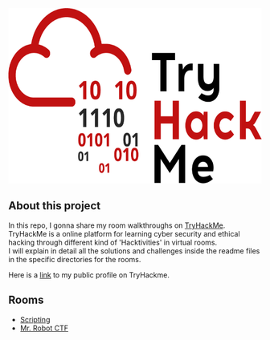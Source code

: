 <p align="center">
    <img src="https://github.com/iljaSL/tryHackMe-rooms/blob/main/Scripting/images/THMlogo.png" alt="Logo" width="600" height="350">
</p>

## About this project

In this repo, I gonna share my room walkthroughs on [TryHackMe](https://tryhackme.com/). <br>
TryHackMe is a online platform for learning cyber security and ethical hacking through different kind of 'Hacktivities' in virtual rooms. <br>
I will explain in detail all the solutions and challenges inside the readme files in the specific directories for the rooms.

Here is a [link](https://tryhackme.com/p/yoto) to my public profile on TryHackme.

## Rooms

* [Scripting](https://github.com/iljaSL/tryHackMe-rooms/tree/main/Scripting)
* [Mr. Robot CTF](https://github.com/iljaSL/tryHackMe-rooms/tree/main/MrRobotCTF)
